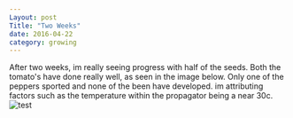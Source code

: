 ```yaml
---
Layout: post
Title: "Two Weeks"
date: 2016-04-22
category: growing
---
```


After two weeks, im really seeing progress with half of the seeds.
Both the tomato's have done really well, as seen in the image below. Only one of the peppers sported and none of the been have developed.
im attributing factors such as the temperature within the propagator being a near 30c. 
![test](http://i.imgur.com/he26PZn.jpg)
